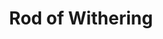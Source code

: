---
title: "Rod of Withering"

item:
  aura: "Strong necromancy"
  casterLevel: "13th"
  prerequisites:
    feats: ["{% feat_link craft-rod %}", "{% feat_link craft-magic-arms-and-armor %}"]
    spells: ["{% spell_link contagion %}"]
    special: []
  marketPrice: 25000
  description: |
    A _rod of withering_ acts as a _+1 light mace_ that deals no hit point damage. Instead, the wielder deals {% die_roll 1 4 0 %} points of Strength damage and {% die_roll 1 4 0 %} points of Constitution damage to any creature she touches with the rod (by making a melee touch attack). If she scores a critical hit, the damage from that hit is permanent ability drain. In either case, the defender negates the effect with a DC 17 Fortitude save.
---